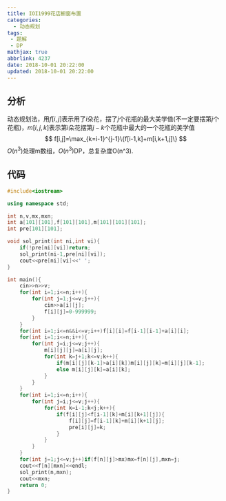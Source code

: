 ```yaml
---
title: IOI1999花店橱窗布置
categories:
  - 动态规划
tags:
 - 题解
 - DP
mathjax: true
abbrlink: 4237
date: 2018-10-01 20:22:00
updated: 2018-10-01 20:22:00
---
```


## 分析

动态规划法，用$f[i,j]$表示用了$i$朵花，摆了$j$个花瓶的最大美学值(不一定要摆第$j$个花瓶)，$m[i,j,k]$表示第i朵花摆第$j-k$个花瓶中最大的一个花瓶的美学值
$$
f[i,j]=\max_{k=i-1}^{j-1}\{f[i-1,k]+m[i,k+1,j]\}
$$
$O(n^3)$处理m数组，$O(n^3)$DP，总复杂度O(n^3).

## 代码

```cpp
#include<iostream>

using namespace std;

int n,v,mx,mxn;
int a[101][101],f[101][101],m[101][101][101];
int pre[101][101];

void sol_print(int ni,int vi){
	if(!pre[ni][vi])return;
	sol_print(ni-1,pre[ni][vi]);
	cout<<pre[ni][vi]<<' ';
}

int main(){
    cin>>n>>v;
    for(int i=1;i<=n;i++){
        for(int j=1;j<=v;j++){
            cin>>a[i][j];
            f[i][j]=0-999999;
        }
    }
    for(int i=1;i<=n&&i<=v;i++)f[i][i]=f[i-1][i-1]+a[i][i];
    for(int i=1;i<=n;i++){
        for(int j=i;j<=v;j++){
            m[i][j][j]=a[i][j];
            for(int k=j+1;k<=v;k++){
                if(m[i][j][k-1]>a[i][k])m[i][j][k]=m[i][j][k-1];
                else m[i][j][k]=a[i][k];
            }
        }
    }
    for(int i=1;i<=n;i++){
        for(int j=i;j<=v;j++){
            for(int k=i-1;k<j;k++){
                if(f[i][j]<f[i-1][k]+m[i][k+1][j]){
                    f[i][j]=f[i-1][k]+m[i][k+1][j];
                    pre[i][j]=k;
                }
            }
        }
    }
    for(int j=1;j<=v;j++)if(f[n][j]>mx)mx=f[n][j],mxn=j;
    cout<<f[n][mxn]<<endl;
    sol_print(n,mxn);
    cout<<mxn;
    return 0;
}
```
